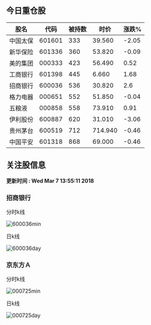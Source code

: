 
## 今日重仓股 

|股名|代码|被持数|时价|涨跌%|
|---|---|---|---|---|
|中国太保|601601|333|39.560|-2.05|
|新华保险|601336|360|53.820|-0.09|
|美的集团|000333|423|56.490|0.52|
|工商银行|601398|445|6.660|1.68|
|招商银行|600036|536|30.820|2.6|
|格力电器|000651|552|51.850|-0.04|
|五粮液|000858|558|73.910|0.91|
|伊利股份|600887|620|31.010|-3.06|
|贵州茅台|600519|712|714.940|-0.46|
|中国平安|601318|868|69.000|-0.46|

## 关注股信息
**更新时间 : Wed Mar  7 13:55:11 2018**
### 招商银行 
分时k线

![600036min](http://image.sinajs.cn/newchart/min/n/sh600036.gif)

日k线

![600036day](http://image.sinajs.cn/newchart/daily/n/sh600036.gif)

### 京东方Ａ 
分时k线

![000725min](http://image.sinajs.cn/newchart/min/n/sz000725.gif)

日k线

![000725day](http://image.sinajs.cn/newchart/daily/n/sz000725.gif)
